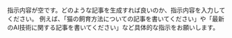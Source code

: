 指示内容が空です。どのような記事を生成すれば良いのか、指示内容を入力してください。  例えば、「猫の飼育方法についての記事を書いてください」や「最新のAI技術に関する記事を書いてください」など具体的な指示をお願いします。
